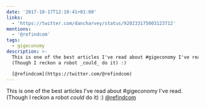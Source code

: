 ```yaml
---
date: '2017-10-17T12:10:41+01:00'
links:
  - 'https://twitter.com/dancharvey/status/920233175003123712'
mentions:
  - '@refindcom'
tags:
  - gigeconomy
description: >-
  This is one of the best articles I've read about #gigeconomy I've read.
  (Though I reckon a robot _could_ do it) :)

  [@refindcom](https://twitter.com/@refindcom)
---
```

This is one of the best articles I've read about #gigeconomy I've read. (Though I reckon a robot _could_ do it) :)
[@refindcom](https://twitter.com/@refindcom) 
